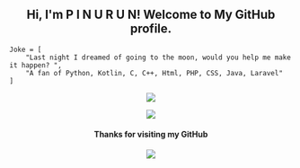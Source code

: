 <h2 align="center">Hi, I'm P I N U R U N! Welcome to My GitHub profile.</h2>
<p/>

```
Joke = [
    "Last night I dreamed of going to the moon, would you help me make it happen? ",
    "A fan of Python, Kotlin, C, C++, Html, PHP, CSS, Java, Laravel"
]
```
<p align="center">
  <img src="https://thumbs.gfycat.com/EarlyHeavenlyBlackbird-size_restricted.gif">
</p>

<p align="center"><a href="https://github.com/MoveAngel"><img src="https://github-readme-stats.vercel.app/api/top-langs/?username=pinurun&theme=highcontrast&layout=compact"></a></p>


<h4 align="center">Thanks for visiting my GitHub</h4>
<p align="center">
  <img src="https://bestanimations.com/media/fire/192879075campfire-animated-gif-8.gif">
</p>
